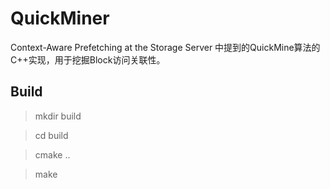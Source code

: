 # QuickMiner

Context-Aware Prefetching at the Storage Server 中提到的QuickMine算法的C++实现，用于挖掘Block访问关联性。


## Build

> mkdir build

> cd build

> cmake ..

> make
